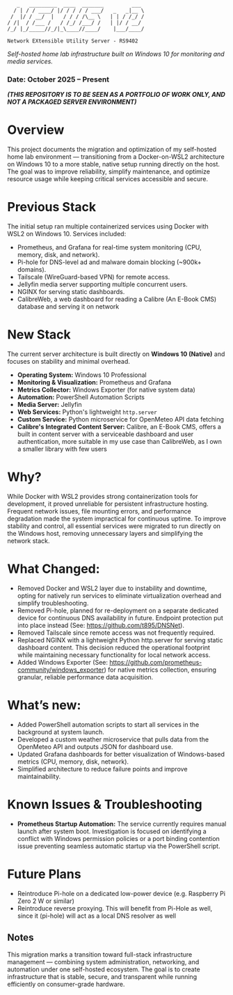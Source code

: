  ```plaintext
    _   _________  ____  _______         ___ 
   / | / / ____/ |/ / / / / ___/   _   _|__ \
  /  |/ / __/  |   / / / /\__ \   | | / /_/ /
 / /|  / /___ /   / /_/ /___/ /   | |/ / __/ 
/_/ |_/_____//_/|_\____//____/    |___/____/ 
                                             
Network EXtensible Utility Server - RS9402
```                                                  
*Self-hosted home lab infrastructure built on Windows 10 for monitoring and media services.*
### Date: October 2025 – Present
***(THIS REPOSITORY IS TO BE SEEN AS A PORTFOLIO OF WORK ONLY, AND NOT A PACKAGED SERVER ENVIRONMENT)***


# Overview

This project documents the migration and optimization of my self-hosted home lab environment — transitioning from a Docker-on-WSL2 architecture on Windows 10 to a more stable, native setup running directly on the host. The goal was to improve reliability, simplify maintenance, and optimize resource usage while keeping critical services accessible and secure.

# Previous Stack

The initial setup ran multiple containerized services using Docker with WSL2 on Windows 10.
Services included:

- Prometheus, and Grafana for real-time system monitoring (CPU, memory, disk, and network).
- Pi-hole for DNS-level ad and malware domain blocking (~900k+ domains).
- Tailscale (WireGuard-based VPN) for remote access.
- Jellyfin media server supporting multiple concurrent users.
- NGINX for serving static dashboards.
- CalibreWeb, a web dashboard for reading a Calibre (An E-Book CMS) database and serving it on network

# New Stack

The current server architecture is built directly on **Windows 10 (Native)** and focuses on stability and minimal overhead.

- **Operating System:** Windows 10 Professional
- **Monitoring & Visualization:** Prometheus and Grafana
- **Metrics Collector:** Windows Exporter (for native system data)
- **Automation:** PowerShell Automation Scripts
- **Media Server:** Jellyfin
- **Web Services:** Python's lightweight `http.server`
- **Custom Service:** Python microservice for OpenMeteo API data fetching
- **Calibre's Integrated Content Server:** Calibre, an E-Book CMS, offers a built in content server with a serviceable dashboard and user authentication, more suitable in my use case than CalibreWeb, as I own a smaller library with few users

# Why?

While Docker with WSL2 provides strong containerization tools for development, it proved unreliable for persistent infrastructure hosting. Frequent network issues, file mounting errors, and performance degradation made the system impractical for continuous uptime. To improve stability and control, all essential services were migrated to run directly on the Windows host, removing unnecessary layers and simplifying the network stack.

# What Changed:

- Removed Docker and WSL2 layer due to instability and downtime, opting for natively run services to eliminate virtualization overhead and simplify troubleshooting.
- Removed Pi-hole, planned for re-deployment on a separate dedicated device for continuous DNS availability in future. Endpoint protection put into place instead (See: https://github.com/t895/DNSNet).
- Removed Tailscale since remote access was not frequently required.
- Replaced NGINX with a lightweight Python http.server for serving static dashboard content. This decision reduced the operational footprint while maintaining necessary functionality for local network access.
- Added Windows Exporter (See: https://github.com/prometheus-community/windows_exporter) for  native metrics collection, ensuring granular, reliable performance data acquisition.

# What’s new:

- Added PowerShell automation scripts to start all services in the background at system launch.
- Developed a custom weather microservice that pulls data from the OpenMeteo API and outputs JSON for dashboard use.
- Updated Grafana dashboards for better visualization of Windows-based metrics (CPU, memory, disk, network).
- Simplified architecture to reduce failure points and improve maintainability.

# Known Issues & Troubleshooting

- **Prometheus Startup Automation:** The service currently requires manual launch after system boot. Investigation is focused on identifying a conflict with Windows permission policies or a port binding contention issue preventing seamless automatic startup via the PowerShell script.


# Future Plans

- Reintroduce Pi-hole on a dedicated low-power device (e.g. Raspberry Pi Zero 2 W or similar)
- Reintroduce reverse proxying. This will benefit from Pi-Hole as well, since it (pi-hole) will act as a local DNS resolver as well

## Notes

This migration marks a transition toward full-stack infrastructure management — combining system administration, networking, and automation under one self-hosted ecosystem. The goal is to create infrastructure that is stable, secure, and transparent while running efficiently on consumer-grade hardware.
